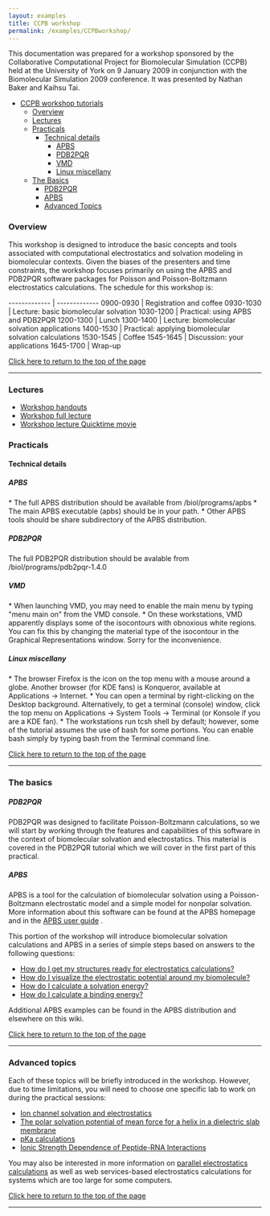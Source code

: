 ```yaml
---
layout: examples
title: CCPB workshop
permalink: /examples/CCPBworkshop/
---
```


<a id="topcall"></a>
This documentation was prepared for a workshop sponsored by the Collaborative Computational Project for Biomolecular Simulation (CCPB) held at the University of York on 9 January 2009 in conjunction with the Biomolecular Simulation 2009 conference. It was presented by Nathan Baker and Kaihsu Tai.

* <a data-scroll href="#CCPB">CCPB workshop tutorials</a>
	* <a data-scroll href="#CCPBover">Overview</a>
	* <a data-scroll href="#CCPBLectures">Lectures</a>
	* <a data-scroll href="#CCPBPracticals">Practicals</a>
		* <a href="#details">Technical details</a>
			* <a data-scroll href="#CCPBAPBS">APBS</a>
			* <a data-scroll href="#CCPBPDB2PQR">PDB2PQR</a>
			* <a data-scroll href="#CCPBVMD">VMD</a>
			* <a data-scroll href="#CCPBLinux">Linux miscellany</a>			
	* <a data-scroll href="#BTIBasics">The Basics</a>	
        * <a data-scroll href="#CCPBPBaseDB2PQR">PDB2PQR</a>
        * <a data-scroll href="#CCPBBaseAPBS">APBS</a>
        * <a data-scroll href="#CCPBadvance">Advanced Topics</a>
			
            
<a id="CCPBover"></a>
<h3>Overview</h3>

This workshop is designed to introduce the basic concepts and tools associated with computational electrostatics and solvation modeling in biomolecular contexts. Given the biases of the presenters and time constraints, the workshop focuses primarily on using the APBS and PDB2PQR software packages for Poisson and Poisson-Boltzmann electrostatics calculations.
The schedule for this workshop is:

------------- | -------------
0900-0930	| Registration and coffee
0930-1030	| Lecture: basic biomolecular solvation
1030-1200	| Practical: using APBS and PDB2PQR
1200-1300	| Lunch
1300-1400	| Lecture: biomolecular solvation applications
1400-1530	| Practical: applying biomolecular solvation calculations
1530-1545	| Coffee
1545-1645	| Discussion: your applications
1645-1700	| Wrap-up

<a data-scroll href="#topcall">Click here to return to the top of the page</a>
<hr/>

<a id="CCPBLectures"></a>
<h3> Lectures </h3>

* <a href="{{site.baseurl}}/docs/2008-12_workshop_handouts.pdf/">Workshop handouts</a>
* <a href="{{site.baseurl}}/docs/2008-12_workshop_lecture.pdf/">Workshop full lecture</a>
* <a href="{{site.baseurl}}/docs/2008-12_workshop_lecture.mov/">Workshop lecture Quicktime movie</a>

<a id="CCPBPracticals"></a>
<h3>Practicals</h3>
<a id="topcall"></a>

<a id="details"></a> 

#### Technical details

<a id="CCPBAPBS"></a>
<h5>APBS</h5>
* The full APBS distribution should be available from /biol/programs/apbs
* The main APBS executable (apbs) should be in your path.
* Other APBS tools should be share subdirectory of the APBS distribution.

<a id="CCPBAPBS"></a>
<h5>PDB2PQR</h5>

The full PDB2PQR distribution should be avalable from /biol/programs/pdb2pqr-1.4.0


<a id="CCPBVMD"></a>
<h5>VMD</h5>
* When launching VMD, you may need to enable the main menu by typing "menu main on" from the VMD console.
* On these workstations, VMD apparently displays some of the isocontours with obnoxious white regions. You can fix this by changing the material type of the isocontour in the Graphical Representations window. Sorry for the inconvenience.

<a id="CCPBLinux"></a>
<h5>Linux miscellany</h5>
* The browser Firefox is the icon on the top menu with a mouse around a globe. Another browser (for KDE fans) is Konqueror, available at Applications → Internet.
* You can open a terminal by right-clicking on the Desktop background. Alternatively, to get a terminal (console) window, click the top menu on Applications → System Tools → Terminal (or Konsole if you are a KDE fan). 
* The workstations run tcsh shell by default; however, some of the tutorial assumes the use of bash for some portions. You can enable bash simply by typing bash from the Terminal command line.

<a data-scroll href="#topcall">Click here to return to the top of the page</a>
<hr/>

<a id="BTIBasics"></a>
<h3>The basics</h3>

<a id="CCPBPBaseDB2PQR"></a>
<h5>PDB2PQR</h5>

PDB2PQR was designed to facilitate Poisson-Boltzmann calculations, so we will start by working through the features and capabilities of this software in the context of biomolecular solvation and electrostatics. This material is covered in the PDB2PQR tutorial which we will cover in the first part of this practical.

<a id="CCPBBaseAPBS"></a>
<h5>APBS</h5>

APBS is a tool for the calculation of biomolecular solvation using a Poisson-Boltzmann electrostatic model and a simple model for nonpolar solvation. More information about this software can be found at the APBS homepage and in the <a href="{{site.baseurl}}/docs/apbs-overview/">APBS user guide</a> .

This portion of the workshop will introduce biomolecular solvation calculations and APBS in a series of simple steps based on answers to the following questions:

* <a href="{{site.baseurl}}/docs/structures-ready/" >How do I get my structures ready for electrostatics calculations?</a>
* <a href="{{site.baseurl}}/docs/apbs-others/" >How do I visualize the electrostatic potential around my biomolecule?</a>
* <a href="{{site.baseurl}}/examples/Solvation_energies/" >How do I calculate a solvation energy?</a>
* <a href="{{site.baseurl}}/examples/binding_energies/" >How do I calculate a binding energy?</a>

Additional APBS examples can be found in the APBS distribution and elsewhere on this wiki.

<a data-scroll href="#topcall">Click here to return to the top of the page</a>
<hr/>

<a id="CCPBadvance"></a>
<h3>Advanced topics</h3>

Each of these topics will be briefly introduced in the workshop. However, due to time limitations, you will need to choose one specific lab to work on during the practical sessions:

* <a href="http://en.wikiversity.org/wiki/Poisson%E2%80%93Boltzmann_profile_for_an_ion_channel" >Ion channel solvation and electrostatics</a>
* <a href="{{site.baseurl}}/examples/potentials_of_mean_force/" >The polar solvation potential of mean force for a helix in a dielectric slab membrane</a>
* <a href="{{site.baseurl}}/examples/pKa_Calculations/" >pKa calculations</a>
* <a href="{{site.baseurl}}/examples/Protein-Rna_Tutorial/">Ionic Strength Dependence of Peptide-RNA Interactions</a>

You may also be interested in more information on <a href="{{site.baseurl}}/examples/parallel_execution_for_large_problems/">parallel electrostatics calculations</a> as well as web services-based electrostatics calculations for systems which are too large for some computers.

<a data-scroll href="#topcall">Click here to return to the top of the page</a>
<hr/>